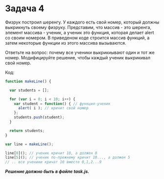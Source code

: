 # Задача 4

Физрук построил шеренгу. У каждого есть свой номер, который должны выкрикнуть своему физруку.
Представим, что массив - это шеренга, элемент массива - ученик, а ученик это функция, которая делает alert со своим номером.
В приведеном коде строится массив функций, а затем некоторые функции из этого массива вызываются.

Ответьте на вопрос: почему все ученики выкрикиывают один и тот же номер. Модифицируйте решение, чтобы каждый ученик выкрикивал свой номер.

Код:
```js
function makeLine() {

  var students = [];

  for (var i = 0; i < 10; i++) {
    var student = function() { // функция-ученик
      alert( i ); // кричит свой номер
    };
    students.push(student);
  }

  return students;
}

var line = makeLine();

line[0](); // ученик кричит 10, а должен 0
line[5](); // ученик по-прежнему кричит 10..., а должен 5
// .. все ученики кричат 10 вместо 0,1,2...9
```

***Решение должно быть в файле task.js.***
